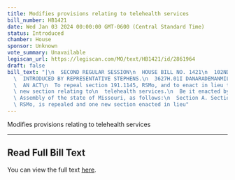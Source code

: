```yaml
---
title: Modifies provisions relating to telehealth services
bill_number: HB1421
date: Wed Jan 03 2024 00:00:00 GMT-0600 (Central Standard Time)
status: Introduced
chamber: House
sponsor: Unknown
vote_summary: Unavailable
legiscan_url: https://legiscan.com/MO/text/HB1421/id/2861964
draft: false
bill_text: "|\n  SECOND REGULAR SESSION\n  HOUSE BILL NO. 1421\n  102ND GENERAL ASSEMBLY\n\
  \  INTRODUCED BY REPRESENTATIVE STEPHENS.\n  3627H.01I DANARADEMANMILLER,ChiefClerk\n\
  \  AN ACT\n  To repeal section 191.1145, RSMo, and to enact in lieu thereof one\
  \ new section relating to\n  telehealth services.\n  Be it enacted by the General\
  \ Assembly of the state of Missouri, as follows:\n  Section A. Section 191.1145,\
  \ RSMo, is repealed and one new section enacted in lieu"
---
```

Modifies provisions relating to telehealth services

---

## Read Full Bill Text

You can view the full text [here](https://legiscan.com/MO/text/HB1421/id/2861964).

